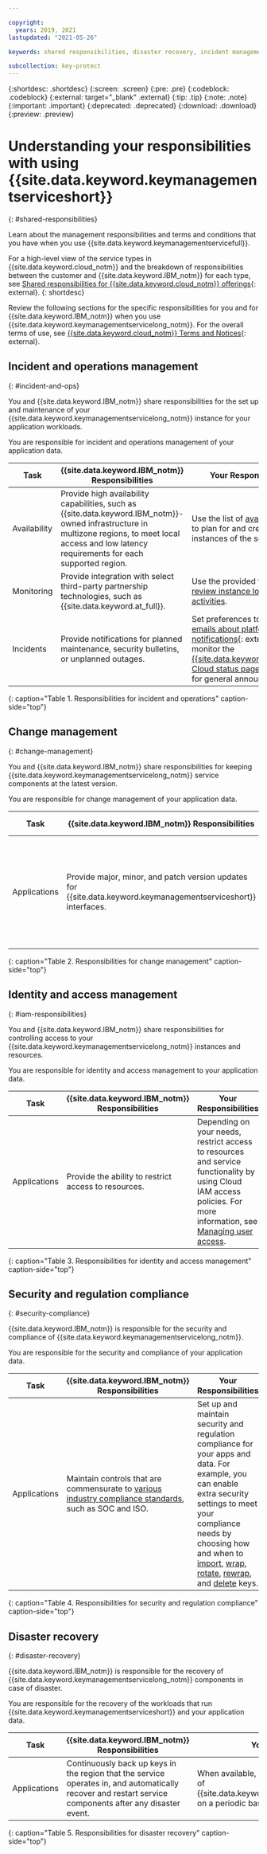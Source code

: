 ```yaml
---

copyright:
  years: 2019, 2021
lastupdated: "2021-05-26"

keywords: shared responsibilities, disaster recovery, incident management

subcollection: key-protect
---
```


{:shortdesc: .shortdesc}
{:screen: .screen}
{:pre: .pre}
{:codeblock: .codeblock}
{:external: target="_blank" .external}
{:tip: .tip}
{:note: .note}
{:important: .important}
{:deprecated: .deprecated}
{:download: .download}
{:preview: .preview}

# Understanding your responsibilities with using {{site.data.keyword.keymanagementserviceshort}}
{: #shared-responsibilities}

Learn about the management responsibilities and terms and conditions that you
have when you use {{site.data.keyword.keymanagementservicefull}}.

For a high-level view of the service types in {{site.data.keyword.cloud_notm}}
and the breakdown of responsibilities between the customer and
{{site.data.keyword.IBM_notm}} for each type, see
[Shared responsibilities for {{site.data.keyword.cloud_notm}} offerings](/docs/overview?topic=overview-shared-responsibilities){: external}.
{: shortdesc}

Review the following sections for the specific responsibilities for you and for
{{site.data.keyword.IBM_notm}} when you use
{{site.data.keyword.keymanagementservicelong_notm}}. For the overall terms of
use, see
[{{site.data.keyword.cloud_notm}} Terms and Notices](/docs/overview?topic=overview-terms){: external}.

## Incident and operations management
{: #incident-and-ops}

You and {{site.data.keyword.IBM_notm}} share responsibilities for the set up and maintenance of your
{{site.data.keyword.keymanagementservicelong_notm}} instance for your
application workloads.

You are responsible for incident and operations management of your application
data.

| Task | {{site.data.keyword.IBM_notm}} Responsibilities | Your Responsibilities |
| ---- | ----------------------------------------------- | --------------------- |
| Availability | Provide high availability capabilities, such as {{site.data.keyword.IBM_notm}}-owned infrastructure in multizone regions, to meet local access and low latency requirements for each supported region. | Use the list of [available regions](/docs/key-protect?topic=key-protect-regions) to plan for and create new instances of the service. |
| Monitoring | Provide integration with select third-party partnership technologies, such as {{site.data.keyword.at_full}}. | Use the provided tools to [review instance logs and activities](/docs/key-protect?topic=key-protect-at-events). |
| Incidents | Provide notifications for planned maintenance, security bulletins, or unplanned outages. | Set preferences to [receive emails about platform notifications](/docs/overview?topic=overview-ui#email-prefsl){: external}, and monitor the [{{site.data.keyword.IBM_notm}} Cloud status page](/status?selected=announcement){: external} for general announcements. |
{: caption="Table 1. Responsibilities for incident and operations" caption-side="top"}

## Change management
{: #change-management}

You and {{site.data.keyword.IBM_notm}} share responsibilities for keeping
{{site.data.keyword.keymanagementservicelong_notm}} service components at the
latest version.

You are responsible for change management of your application data.

| Task | {{site.data.keyword.IBM_notm}} Responsibilities | Your Responsibilities |
| ---- | ----------------------------------------------- | --------------------- |
| Applications| Provide major, minor, and patch version updates for {{site.data.keyword.keymanagementserviceshort}} interfaces. | Use the API, CLI, or console tools to apply the provided updates, including version updates, new features, and security patches. |
{: caption="Table 2. Responsibilities for change management" caption-side="top"}

## Identity and access management
{: #iam-responsibilities}

You and {{site.data.keyword.IBM_notm}} share responsibilities for controlling access to your
{{site.data.keyword.keymanagementservicelong_notm}} instances and resources.

You are responsible for identity and access management to your application data.

| Task | {{site.data.keyword.IBM_notm}} Responsibilities | Your Responsibilities |
| ---- | ----------------------------------------------- | --------------------- |
| Applications| Provide the ability to restrict access to resources. | Depending on your needs, restrict access to resources and service functionality by using Cloud IAM access policies. For more information, see [Managing user access](/docs/key-protect?topic=key-protect-manage-access). |
{: caption="Table 3. Responsibilities for identity and access management" caption-side="top"}

## Security and regulation compliance
{: #security-compliance}

{{site.data.keyword.IBM_notm}} is responsible for the security and compliance of
{{site.data.keyword.keymanagementservicelong_notm}}.

You are responsible for the security and compliance of your application data.

| Task | {{site.data.keyword.IBM_notm}} Responsibilities | Your Responsibilities |
| ---- | ----------------------------------------------- | --------------------- |
| Applications| Maintain controls that are commensurate to [various industry compliance standards](/docs/key-protect?topic=key-protect-security-and-compliance#compliance-ready), such as SOC and ISO. | Set up and maintain security and regulation compliance for your apps and data. For example, you can enable extra security settings to meet your compliance needs by choosing how and when to [import](/docs/key-protect?topic=key-protect-importing-keys#plan-ahead), [wrap](/docs/key-protect?topic=key-protect-wrap-keys), [rotate](/docs/key-protect?topic=key-protect-importing-keys#plan-ahead), [rewrap](/docs/key-protect?topic=key-protect-rewrap-keys), and [delete](/docs/key-protect?topic=key-protect-delete-keys) keys. |
{: caption="Table 4. Responsibilities for security and regulation compliance" caption-side="top"}

## Disaster recovery
{: #disaster-recovery}

{{site.data.keyword.IBM_notm}} is responsible for the recovery of
{{site.data.keyword.keymanagementservicelong_notm}} components in case of
disaster.

You are responsible for the recovery of the workloads that run
{{site.data.keyword.keymanagementserviceshort}} and your application data.

| Task | {{site.data.keyword.IBM_notm}} Responsibilities | Your Responsibilities |
| ---- | ----------------------------------------------- | --------------------- |
| Applications | Continuously back up keys in the region that the service operates in, and automatically recover and restart service components after any disaster event. | When available, copy keys into a backup instance of {{site.data.keyword.keymanagementserviceshort}} on a periodic basis. |
{: caption="Table 5. Responsibilities for disaster recovery" caption-side="top"}
